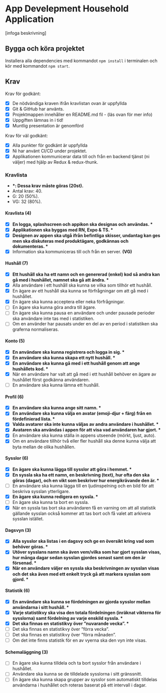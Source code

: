 # App Develepment Household Application

[infoga beskrivning]

## Bygga och köra projektet

Installera alla dependencies med kommandot `npm install` i terminalen och kör med kommandot `npm start`.

## Krav

Krav för godkänt:

- [x] De nödvändiga kraven ifrån kravlistan ovan är uppfyllda
- [x] Git & GitHub har använts.
- [x] Projektmappen innehåller en README.md fil - (läs ovan för mer info)
- [x] Uppgiften lämnas in i tid!
- [x] Muntlig presentation är genomförd

Krav för väl godkänt:

- [x] Alla punkter för godkänt är uppfyllda
- [x] Ni har använt CI/CD under projektet.
- [x] Applikationen kommunicerar data till och från en backend tjänst (ni väljer) med hjälp av Redux & redux-thunk.

### Kravlista

- **\*: Dessa krav måste göras (20st).**
- Antal krav: 40.
- G: 20 (50%).
- VG: 32 (80%).

#### Kravlista (4)

- [x] **En logga, splashscreen och appikon ska designas och användas. \***
- [x] **Applikationen ska byggas med RN, Expo & TS. \***
- [x] **Designen av appen ska utgå ifrån befintliga skisser, undantag kan ges men ska diskuteras med produktägare, godkännas och dokumenteras. \***
- [x] Information ska kommuniceras till och från en server. **(VG)**

#### Hushåll (7)

- [x] **Ett hushåll ska ha ett namn och en genererad (enkel) kod så andra kan gå med i hushållet, namnet ska gå att ändra. \***
- [x] Alla användare i ett hushåll ska kunna se vilka som tillhör ett hushåll.
- [x] En ägare av ett hushåll ska kunna se förfrågningar om att gå med i hushållet.
- [x] En ägare ska kunna acceptera eller neka förfrågningar.
- [ ] En ägare ska kunna göra andra till ägare.
- [ ] En ägare ska kunna pausa en användare och under pausade perioder ska användare inte tas med i statistiken.
- [ ] Om en använder har pausats under en del av en period i statistiken ska graferna normaliseras.

#### Konto (5)

- [x] **En användare ska kunna registrera och logga in sig. \***
- [x] **En användare ska kunna skapa ett nytt hushåll. \***
- [x] **En användare ska kunna gå med i ett hushåll genom att ange hushållets kod. \***
- [x] När en användare har valt att gå med i ett hushåll behöver en ägare av hushållet först godkänna användaren.
- [ ] En användare ska kunna lämna ett hushåll.

#### Profil (6)

- [x] **En användare ska kunna ange sitt namn. \***
- [x] **En användare ska kunna välja en avatar (emoji-djur + färg) från en fördefinierad lista. \***
- [x] **Valda avatarer ska inte kunna väljas av andra användare i hushållet. \***
- [x] **Avataren ska användas i appen för att visa vad användaren har gjort. \***
- [x] En användare ska kunna ställa in appens utseende (mörkt, ljust, auto).
- [x] Om en användare tillhör två eller fler hushåll ska denne kunna välja att byta mellan de olika hushållen.

#### Sysslor (6)

- [x] **En ägare ska kunna lägga till sysslor att göra i hemmet. \***
- [x] **En syssla ska ha ett namn, en beskrivning (text), hur ofta den ska göras (dagar), och en vikt som beskriver hur energikrävande den är. \***
- [ ] En användare ska kunna lägga till en ljudinspelning och en bild för att beskriva sysslan ytterligare.
- [x] **En ägare ska kunna redigera en syssla. \***
- [ ] En ägare ska kunna ta bort en syssla.
- [x] När en syssla tas bort ska användaren få en varning om att all statistik gällande sysslan också kommer att tas bort och få valet att arkivera sysslan istället.

#### Dagsvyn (3)

- [x] **Alla sysslor ska listas i en dagsvy och ge en översikt kring vad som behöver göras. \***
- [x] **Utöver sysslans namn ska även vem/vilka som har gjort sysslan visas, hur många dagar sedan sysslan gjordes senast samt om den är försenad. \***
- [x] **När en användare väljer en syssla ska beskrivningen av sysslan visas och det ska även med ett enkelt tryck gå att markera sysslan som gjord. \***

#### Statistik (6)

- [x] **En användare ska kunna se fördelningen av gjorda sysslor mellan användarna i sitt hushåll. \***
- [x] **Varje statistikvy ska visa den totala fördelningen (inräknat vikterna för sysslorna) samt fördelning av varje enskild syssla. \***
- [x] **Det ska finnas en statistikvy över ”nuvarande vecka”. \***
- [ ] Det ska finnas en statistikvy över ”förra vecka”.
- [ ] Det ska finnas en statistikvy över ”förra månaden”.
- [ ] Om det inte finns statistik för en av vyerna ska den vyn inte visas.

#### Schemaläggning (3)

- [ ] En ägare ska kunna tilldela och ta bort sysslor från användare i hushållet.
- [ ] Användare ska kunna se de tilldelade sysslorna i sitt gränssnitt.
- [ ] En ägare ska kunna skapa grupper av sysslor som automatiskt tilldelas användarna i hushållet och roteras baserat på ett intervall i dagar.
